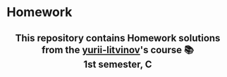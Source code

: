 # Homework
<h2 align="center">
This repository contains Homework solutions from the <a href="https://github.com/yurii-litvinov" target="_blank" rel="noreferrer">yurii-litvinov</a>'s course 📚 <br/>
  1st semester, C
</h2>
